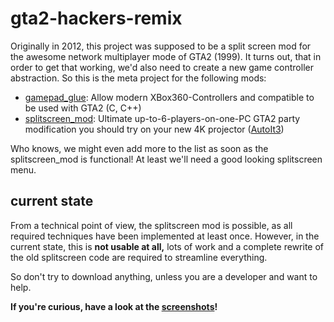 # gta2-hackers-remix
Originally in 2012, this project was supposed to be a split screen mod for the awesome network multiplayer mode of GTA2 (1999). It turns out, that in order to get that working, we'd also need to create a new game controller abstraction. So this is the meta project for the following mods:
* [gamepad_glue](https://github.com/Bytewerk/gta2-hackers-remix/tree/master/gamepad_glue): Allow modern XBox360-Controllers and compatible to be used with GTA2 (C, C++)
* [splitscreen_mod](https://github.com/Bytewerk/gta2-hackers-remix/tree/master/splitscreen_mod): Ultimate up-to-6-players-on-one-PC GTA2 party modification you should try on your new 4K projector ([AutoIt3](https://www.autoitscript.com/site))

Who knows, we might even add more to the list as soon as the splitscreen_mod is functional! At least we'll need a good looking splitscreen menu.

## current state
From a technical point of view, the splitscreen mod is possible, as all required techniques have been implemented at least once. However, in the current state, this is **not usable at all,** lots of work and a complete rewrite of the old splitscreen code are required to streamline everything.

So don't try to download anything, unless you are a developer and want to help.

**If you're curious, have a look at the [screenshots](https://github.com/Bytewerk/gta2-hackers-remix/issues/1)!**
